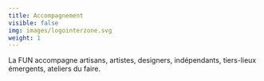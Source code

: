 ```yaml
---
title: Accompagnement
visible: false
img: images/logointerzone.svg
weight: 1
---
```

La FUN accompagne artisans, artistes, designers, indépendants, tiers-lieux émergents, ateliers du faire.